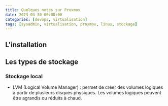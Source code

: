 ```yaml
---
title: Quelques notes sur Proxmox
date: 2023-03-30 00:00:00
categories: [devops, virtualisation]
tags: [sysadmin, virtualisation, proxmox, linux, stockage]
---
```



## L'installation



## Les types de stockage

### Stockage local

- LVM (Logical Volume Manager) : permet de créer des volumes logiques à partir de plusieurs disques physiques. Les volumes logiques peuvent être agrandis ou réduits à chaud.